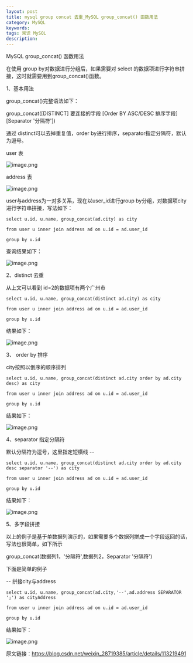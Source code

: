 ```yaml
---
layout: post
title: mysql group concat 去重_MySQL group_concat() 函数用法
category: MySQL
keywords: 
tags: 常识 MySQL
description: 
---
```


MySQL group_concat() 函数用法

在使用 group by对数据进行分组后，如果需要对 select 的数据项进行字符串拼接，这时就需要用到group_concat()函数。

1、基本用法

group_concat()完整语法如下：

group_concat([DISTINCT] 要连接的字段 [Order BY ASC/DESC 排序字段] [Separator '分隔符'])

通过 distinct可以去掉重复值，order by进行排序，separator指定分隔符，默认为逗号。

user 表

![image.png](https://blog.alonesky.com/storage/article/2022/09/09/r5mIux1m7jsNli41QcwtEfMe3O3svnDTeOnjLCxY.png)

address 表

![image.png](https://blog.alonesky.com/storage/article/2022/09/09/nRhGlXQOyoG1CnAXQqEXmpdYPTIUGos0t1MW1YWo.png)

user与address为一对多关系，现在以user_id进行group by分组，对数据项city进行字符串拼接，写法如下：

```
select u.id, u.name, group_concat(ad.city) as city

from user u inner join address ad on u.id = ad.user_id

group by u.id
```

查询结果如下：

![image.png](https://blog.alonesky.com/storage/article/2022/09/09/wuPlVQHIP1BUe3KX9cBdqzO0L14eRMeWf9abw8ZC.png)

2、distinct 去重

从上文可以看到 id=2的数据项有两个广州市

```
select u.id, u.name, group_concat(distinct ad.city) as city

from user u inner join address ad on u.id = ad.user_id

group by u.id
```

结果如下：

![image.png](https://blog.alonesky.com/storage/article/2022/09/09/ZBGwdQHG0Ia35sHqLe35YutEKCbMbA4yQfR0Y6Qp.png)

3、 order by 排序

city按照以倒序的顺序排列

```
select u.id, u.name, group_concat(distinct ad.city order by ad.city desc) as city

from user u inner join address ad on u.id = ad.user_id

group by u.id
```

结果如下：

![image.png](https://blog.alonesky.com/storage/article/2022/09/09/rWzXIXjFjJy66ftgkw6ThICbyXB7VMenLFoQnpZK.png)


4、separator 指定分隔符

默认分隔符为逗号，这里指定短横线 --

```
select u.id, u.name, group_concat(distinct ad.city order by ad.city desc separator '--') as city

from user u inner join address ad on u.id = ad.user_id

group by u.id
```

结果如下：

![image.png](https://blog.alonesky.com/storage/article/2022/09/09/ivVhi4g18GtyDET8MUG9cEWGGABMgfKAalTtX7wM.png)

5、多字段拼接

以上的例子是基于单数据列演示的，如果需要多个数据列拼成一个字段返回的话，写法也很简单，如下所示

group_concat(数据列1，'分隔符',数据列2，Separator '分隔符')

下面是简单的例子

-- 拼接city与address

```
select u.id, u.name, group_concat(ad.city,'--',ad.address SEPARATOR ';') as cityAddress

from user u inner join address ad on u.id = ad.user_id

group by u.id
```

结果如下：

![image.png](https://blog.alonesky.com/storage/article/2022/09/09/C2YKHz4Qe3GbOnRNuwQFCeBJ2ERkXZbg8OWI1txQ.png)

原文链接：https://blog.csdn.net/weixin_28719385/article/details/113219491
